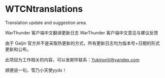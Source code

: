 # WTCNtranslations
Translation update and suggestion area.

WarThunder 客户端中文翻译更新日志
WarThunder 客户端中文意见与建议反馈

由于 Gaijin 官方并不是采取热更新的方式，所有更新日志均为版本号+日期的形式更新和公布。

此项目为工作相关的内容，可以发邮件联系：YukinonV@yandex.com

顺便说一句，雪乃小天使yyds！
